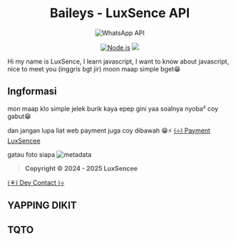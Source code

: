 # <div align='center'>Baileys - LuxSence API</div>

<div align='center'>

![WhatsApp API](https://i.supa.codes/kyWCSZ)

</div>

<p align="center">
  <a href="https://nodejs.org"><img src="https://img.shields.io/badge/Node.js->=20.0.0-green?logo=node.js" alt="Node.js"></a>
  <a href="https://www.npmjs.com/package/naruyaizumi"><img src="[https://img.shields.io/badge/luxsence-v25.0.0-blue]" ></a>
</p>

Hi my name is LuxSence, I learn javascript, I want to know about javascript, nice to meet you
(inggris bgt jir)
moon maap simple bget😁

## Ingformasi

mon maap klo simple jelek burik kaya epep gini yaa
soalnya nyoba² coy gabut😁

dan jangan lupa liat web payment juga coy dibawah 😁⚡
[꒰⟡꒱ Payment LuxSencee](https://lux-senceestoreid.vercel.app)

gatau foto siapa
![metadata](https://i.supa.codes/kKcA8Q)

> **Copyright © 2024 - 2025 LuxSencee**

[꒰⚘꒱ Dev Contact ꒱⟡](wa.me/62)

## YAPPING DIKIT



## TQTO
